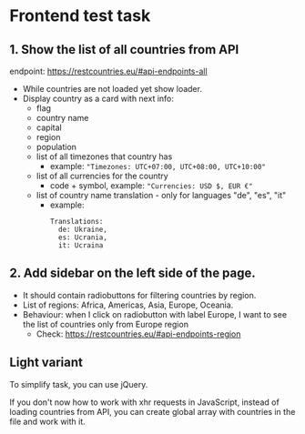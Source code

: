 # Frontend test task

## 1. Show the list of all countries from API

endpoint: https://restcountries.eu/#api-endpoints-all

- While countries are not loaded yet show loader.
- Display country as a card with next info:
  - flag
  - country name
  - capital
  - region
  - population
  - list of all timezones that country has
    - example: `"Timezones: UTC+07:00, UTC+08:00, UTC+10:00"`
  - list of all currencies for the country
    - code + symbol, example: `"Currencies: USD $, EUR €"`
  - list of country name translation - only for languages "de", "es", "it"
    - example:
        ```
        Translations:
          de: Ukraine,
          es: Ucrania,
          it: Ucraina
        ```

## 2. Add sidebar on the left side of the page.

- It should contain radiobuttons for filtering countries by region.
- List of regions: Africa, Americas, Asia, Europe, Oceania.
- Behaviour: when I click on radiobutton with label Europe, I want to see the list of countries only from Europe region
  - Check: https://restcountries.eu/#api-endpoints-region

## Light variant

To simplify task, you can use jQuery.

If you don't now how to work with xhr requests in JavaScript, instead of loading countries from API, you can create global array with countries in the file and work with it.